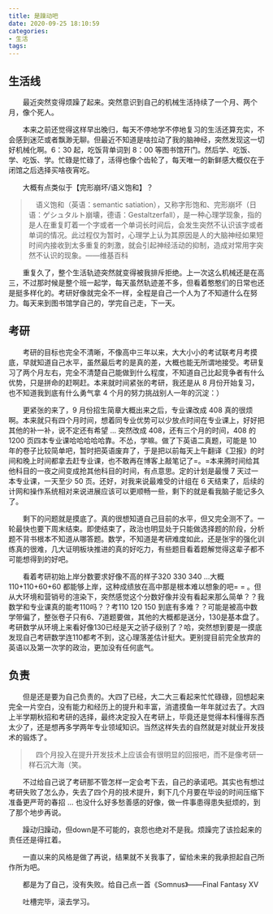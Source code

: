 ```yaml
---
title: 是躁动吧
date: 2020-09-25 18:10:59
categories:
- 生活
tags:
---
```


## 生活线
　　最近突然变得烦躁了起来。突然意识到自己的机械生活持续了一个月、两个月，像个死人。

　　本来之前还觉得这样早出晚归，每天不停地学不停地复习的生活还算充实，不会感到迷茫或者飘渺无聊。但最近不知道是啥拉动了我的脑神经，突然发现这一切好机械化啊。6：30 起，吃饭背单词到 8：00 等图书馆开门。然后学、吃饭、学、吃饭、学。忙碌是忙碌了，活得也像个齿轮了，每天唯一的新鲜感大概仅在于闭馆之后选择买啥夜宵吃。

　　大概有点类似于【完形崩坏/语义饱和】？

>　语义饱和（英语：semantic satiation），又称字形饱和、完形崩坏（日语：ゲシュタルト崩壊，德语：Gestaltzerfall），是一种心理学现象，指的是人在重复盯着一个字或者一个单词长时间后，会发生突然不认识该字或者单词的情况。此过程仅为暂时，心理学上认为其原因是人的大脑神经如果短时间内接收到太多重复的刺激，就会引起神经活动的抑制，造成对常用字突然不认识的现象。——维基百科

　　重复久了，整个生活轨迹突然就变得被我排斥拒绝。上一次这么机械还是在高三，不过那时候是整个班一起学，每天虽然轨迹差不多，但看着憨憨们的日常也还是挺多样化的。考研好像就完全不一样，全程是自己一个人为了不知道什么在努力。每天来到图书馆学自己的，学完自己走，下一天。

<!---more--->

## 考研
　　考研的目标也完全不清晰，不像高中三年以来，大大小小的考试联考月考摸底，早就知道自己水平，虽然最后考的是真的差，大概也能无所谓地接受。考研复习了两个月左右，完全不清楚自己能做到什么程度，不知道自己比起竞争者有什么优势，只是拼命的赶啊赶。本来就时间紧张的考研，我还是从 8 月份开始复习，也不知道我到底有什么勇气拿 4 个月的努力挑战别人一年的沉淀：）

　　更紧张的来了，9 月份招生简章大概出来之后，专业课改成 408 真的很烦啊。本来就只有四个月时间，想着同专业优势可以少放点时间在专业课上，好好把其他的补一补，说不定还有希望 ... 突然改成 408，还有三个月的时间，408 的 1200 页四本专业课哈哈哈哈哈靠。不怂，学嘛。做了下英语二真题，可能是 10 年的卷子比较简单吧，暂时把英语废弃了，于是把以前每天上午翻译《卫报》的时间和晚上时间都拿去赶专业课，也不敢再在博客上敲笔记了=。=本来腾时间给其他科目的一夜之间变成抢其他科目的时间，有点意思。定的计划是最慢 7 天过一本专业课，一天至少 50 页。还好，对我来说最难受的计组在 6 天结束了，后续的计网和操作系统相对来说进展应该可以更顺畅一些，剩下的就是看我脑子能记多久了。

　　剩下的问题就是摸底了。真的很想知道自己目前的水平，但又完全测不了。一轮最快也要下周末结束。即使结束了，政治也明显处于只能做选择题的阶段，分析题不背书根本不知道从哪答题。数学，不知道是考研难度如此，还是张宇的强化训练真的很难，几大证明板块推进的真的好吃力，有些题目看着题解觉得这辈子都不可能想得到的好吧。

　　看着考研初始上岸分数要求好像不高的样子320 330 340 ...大概 110+110+60+60 都能够上岸，这种成绩放在高中那是根本难以想象的吧= = 。但从大环境和营销号的渲染下，突然感觉这个分数好像并没有看起来那么简单？？我数学和专业课真的能考110吗？？考110 120 150 到底有多难？？可能是被高中数学带偏了，整张卷子只有6、7道题要做，其他的大概都是送分，130是基本盘了。考研数学从环境上来看好像130已经是天之骄子级别了？哈，突然想到要是一摸底发现自己考研数学连110都考不到，这心理落差估计挺大。更别提目前完全放弃的英语以及第一次学的政治，更加没有任何底气。

## 负责

　　但是还是要为自己负责的。大四了已经，大二大三看起来忙忙碌碌，回想起来完全一片空白，没有能力和经历上的提升和丰富，消遣摸鱼一年年就过去了。大四上半学期秋招和考研的选择，最终决定投入在考研上，毕竟还是觉得本科懂得东西太少了，还是想再多学两年专业领域知识。当然这样失去的自然就是对就业开发技术的锻炼了。

>　四个月投入在提升开发技术上应该会有很明显的回报吧，而不是像考研一样石沉大海（笑。

　　不过给自己说了考研那不管怎样一定会考下去，自己的承诺吧。其实也有想过考研失败了怎么办，失去了四个月的技术提升，剩下几个月要在毕设的时间压缩下准备更严苛的春招 ... 也没什么好多愁善感的好像，做一件事患得患失挺烦的，到了那个地步再说。

　　躁动归躁动，但down是不可能的，哀怨也绝对不是我。烦躁完了该捡起来的责任还是得扛着。

　　一直以来的风格是做了再说，结果就不关我事了，留给未来的我承担起自己所作所为吧。

　　都是为了自己，没有失败。给自己点一首《Somnus》——Final Fantasy XV

　　吐槽完毕，滚去学习。